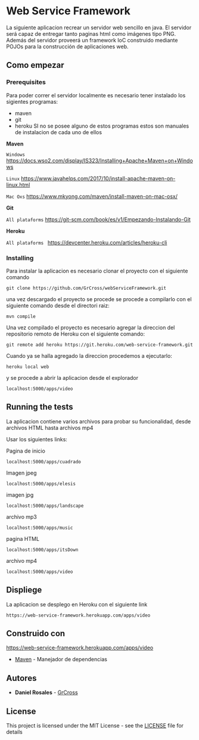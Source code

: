 # Web Service Framework

La siguiente aplicacion recrear un servidor web sencillo en java. El servidor será capaz de entregar 	tanto paginas html como imágenes tipo PNG. Además del servidor proveerá un framework IoC construido mediante POJOs para la construcción de aplicaciones web.

## Como empezar

### Prerequisites

Para poder correr el servidor localmente es necesario tener instalado los sigientes programas:

* maven
* git
* heroku
SI no se posee alguno de estos programas estos son manuales de instalacion de cada uno de ellos

**Maven**

`Windows`
https://docs.wso2.com/display/IS323/Installing+Apache+Maven+on+Windows

`Linux`
https://www.javahelps.com/2017/10/install-apache-maven-on-linux.html

`Mac Oxs`
https://www.mkyong.com/maven/install-maven-on-mac-osx/

**Git**

`All plataforms` https://git-scm.com/book/es/v1/Empezando-Instalando-Git

**Heroku**

`All plataforms ` https://devcenter.heroku.com/articles/heroku-cli



### Installing

Para instalar la aplicacion es necesario clonar el proyecto con el siguiente comando

````
git clone https://github.com/GrCross/webServiceFramework.git
````

una vez descargado el proyecto se procede se procede a compilarlo con el siguiente comando desde el directori raiz:

````
mvn compile
````

Una vez compilado el proyecto es necesario agregar la direccion del repositorio remoto de Heroku con el siguiente comando:

````
git remote add heroku https://git.heroku.com/web-service-framework.git
````

Cuando ya se halla agregado la direccion procedemos a ejecutarlo:


````
heroku local web 
````
y se procede a abrir la aplicacion desde el explorador

````
localhost:5000/apps/video
````


## Running the tests

La aplicacion contiene varios archivos para probar su funcionalidad, desde archivos HTML hasta archivos mp4

Usar los siguientes links:

Pagina de inicio
````
localhost:5000/apps/cuadrado
````

Imagen jpeg
````
localhost:5000/apps/elesis
````

imagen jpg
````
localhost:5000/apps/landscape
````

archivo mp3
````
localhost:5000/apps/music
````

pagina HTML

````
localhost:5000/apps/itsDown
````


archivo mp4
````
localhost:5000/apps/video
````

## Displiege

La aplicacion se desplego en Heroku con el siguiente link

````
https://web-service-framework.herokuapp.com/apps/video
````

## Construido con
https://web-service-framework.herokuapp.com/apps/video
* [Maven](https://maven.apache.org/) - Manejador de dependencias


## Autores

* **Daniel Rosales** - [GrCross](https://github.com/GrCross)

## License

This project is licensed under the MIT License - see the [LICENSE](LICENSE) file for details



